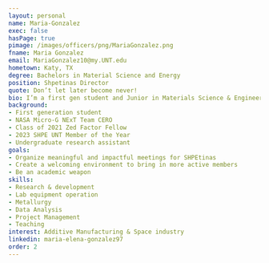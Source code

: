 ```yaml
---
layout: personal
name: Maria-Gonzalez
exec: false
hasPage: true
pimage: /images/officers/png/MariaGonzalez.png
fname: Maria Gonzalez
email: MariaGonzalez10@my.UNT.edu
hometown: Katy, TX
degree: Bachelors in Material Science and Energy
position: Shpetinas Director
quote: Don’t let later become never! 
bio: I’m a first gen student and Junior in Materials Science & Engineering. I grew up playing music, acting in theatre and volunteering with foster kids. Those experiences have helped me learn the discipline and joy that comes with following your passions as well as the impact of being supported by a community of likeminded people. Today, I am working to help the community that has impacted me the most grow through my position as SHPEtinas director. I have 1 fellowship, 1 co-op and 2 internships under my belt and hope to use the knowledge and skills I’ve learned to help our SHPEtinas tap into their full potential. 
background: 
- First generation student
- NASA Micro-G NExT Team CERO 
- Class of 2021 Zed Factor Fellow 
- 2023 SHPE UNT Member of the Year 
- Undergraduate research assistant
goals:
- Organize meaningful and impactful meetings for SHPEtinas 
- Create a welcoming environment to bring in more active members 
- Be an academic weapon
skills:
- Research & development
- Lab equipment operation 
- Metallurgy
- Data Analysis 
- Project Management
- Teaching 
interest: Additive Manufacturing & Space industry
linkedin: maria-elena-gonzalez97
order: 2
---
```

